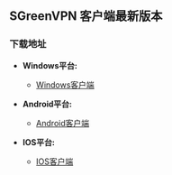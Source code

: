 ## SGreenVPN 客户端最新版本
### 下载地址
- **Windows平台:**
  * [Windows客户端]()

- **Android平台:**
  * [Android客户端](https://github.com/newbreedlimited/sgreenvpn/blob/master/sgreen_1.0e_signed.apk?raw=true)
  
- **IOS平台:**
  * [IOS客户端](https://itunes.apple.com/us/app/vpn-sgreen-vpn/id1396328767?l=zh&ls=1&mt=8)
